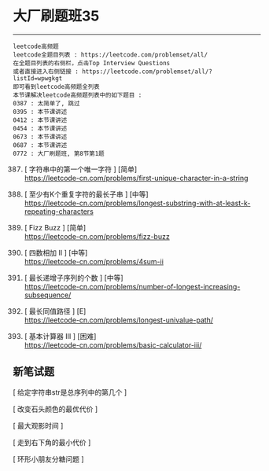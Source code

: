 # 大厂刷题班35

---

```
leetcode高频题
leetcode全题目列表 : https://leetcode.com/problemset/all/
在全题目列表的右侧栏，点击Top Interview Questions
或者直接进入右侧链接 : https://leetcode.com/problemset/all/?listId=wpwgkgt
即可看到leetcode高频题全列表
本节课解决leetcode高频题列表中的如下题目 : 
0387 : 太简单了, 跳过
0395 : 本节课讲述
0412 : 本节课讲述
0454 : 本节课讲述
0673 : 本节课讲述
0687 : 本节课讲述
0772 : 大厂刷题班, 第8节第1题
```


387. [ 字符串中的第一个唯一字符 ] [简单]    
https://leetcode-cn.com/problems/first-unique-character-in-a-string

395. [ 至少有K个重复字符的最长子串 ] [中等]    
https://leetcode-cn.com/problems/longest-substring-with-at-least-k-repeating-characters

412. [ Fizz Buzz ] [简单]    
https://leetcode-cn.com/problems/fizz-buzz

454. [ 四数相加 II ] [中等]    
https://leetcode-cn.com/problems/4sum-ii

673. [ 最长递增子序列的个数 ] [中等]    
https://leetcode-cn.com/problems/number-of-longest-increasing-subsequence/

687. [ 最长同值路径 ] [E]  
https://leetcode-cn.com/problems/longest-univalue-path/

772. [ 基本计算器 III ]  [困难]    
https://leetcode-cn.com/problems/basic-calculator-iii/

## 新笔试题

[ 给定字符串str是总序列中的第几个 ]

[ 改变石头颜色的最优代价 ]

[ 最大观影时间 ]

[ 走到右下角的最小代价 ]

[ 环形小朋友分糖问题 ]